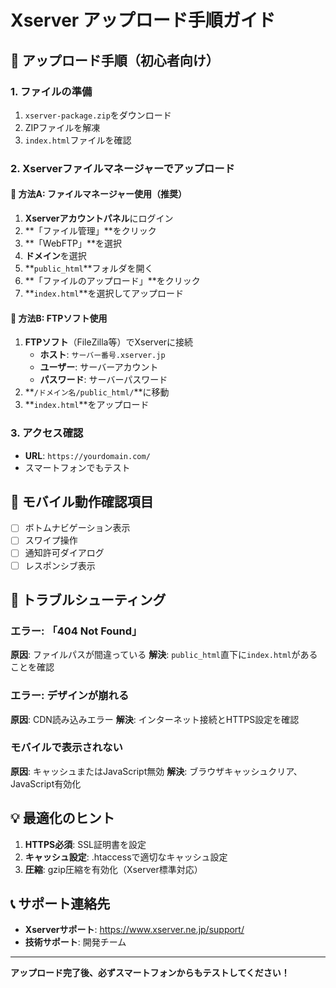 # Xserver アップロード手順ガイド

## 🚀 アップロード手順（初心者向け）

### 1. ファイルの準備
1. `xserver-package.zip`をダウンロード
2. ZIPファイルを解凍
3. `index.html`ファイルを確認

### 2. Xserverファイルマネージャーでアップロード

#### 🔧 方法A: ファイルマネージャー使用（推奨）
1. **Xserverアカウントパネル**にログイン
2. **「ファイル管理」**をクリック
3. **「WebFTP」**を選択
4. **ドメイン**を選択
5. **`public_html`**フォルダを開く
6. **「ファイルのアップロード」**をクリック
7. **`index.html`**を選択してアップロード

#### 🔧 方法B: FTPソフト使用
1. **FTPソフト**（FileZilla等）でXserverに接続
   - **ホスト**: `サーバー番号.xserver.jp`
   - **ユーザー**: サーバーアカウント
   - **パスワード**: サーバーパスワード
2. **`/ドメイン名/public_html/`**に移動
3. **`index.html`**をアップロード

### 3. アクセス確認
- **URL**: `https://yourdomain.com/`
- スマートフォンでもテスト

## 📱 モバイル動作確認項目
- [ ] ボトムナビゲーション表示
- [ ] スワイプ操作
- [ ] 通知許可ダイアログ
- [ ] レスポンシブ表示

## 🔧 トラブルシューティング

### エラー: 「404 Not Found」
**原因**: ファイルパスが間違っている
**解決**: `public_html`直下に`index.html`があることを確認

### エラー: デザインが崩れる
**原因**: CDN読み込みエラー
**解決**: インターネット接続とHTTPS設定を確認

### モバイルで表示されない
**原因**: キャッシュまたはJavaScript無効
**解決**: ブラウザキャッシュクリア、JavaScript有効化

## 💡 最適化のヒント
1. **HTTPS必須**: SSL証明書を設定
2. **キャッシュ設定**: .htaccessで適切なキャッシュ設定
3. **圧縮**: gzip圧縮を有効化（Xserver標準対応）

## 📞 サポート連絡先
- **Xserverサポート**: https://www.xserver.ne.jp/support/
- **技術サポート**: 開発チーム

---
**アップロード完了後、必ずスマートフォンからもテストしてください！**